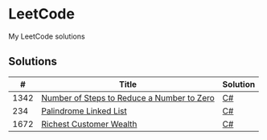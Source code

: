 # LeetCode

My LeetCode solutions

## Solutions
| # | Title | Solution |
|---| ----- | -------- |
| 1342 |[Number of Steps to Reduce a Number to Zero](https://leetcode.com/problems/number-of-steps-to-reduce-a-number-to-zero)  | [C#](./csharp/Number_of_Steps_to_Reduce_a_Number_to_Zero.cs)
| 234 |[Palindrome Linked List](https://leetcode.com/problems/palindrome-linked-list)  | [C#](./csharp/Palindrome_Linked_List.cs)
| 1672 |[Richest Customer Wealth](https://leetcode.com/problems/richest-customer-wealth)  | [C#](./csharp/Richest_Customer_Wealth.cs)